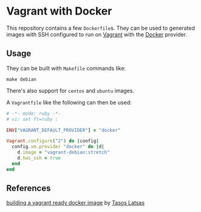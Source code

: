 Vagrant with Docker
===================

This repository contains a few `Dockerfile`s. They can be used to generated images with SSH configured to run on [Vagrant][vagrant] with the [Docker][docker] provider.

## Usage

They can be built with `Makefile` commands like:

    make debian


There's also support for `centos` and `ubuntu` images.

A `Vagrantfile` like the following can then be used:

``` ruby
# -*- mode: ruby -*-
# vi: set ft=ruby :

ENV["VAGRANT_DEFAULT_PROVIDER"] = "docker"

Vagrant.configure("2") do |config|
  config.vm.provider "docker" do |d|
    d.image = "vagrant-debian:stretch"
    d.has_ssh = true
  end
end
```

## References

[building a vagrant ready docker image][vagrant-docker-guide] by [Tasos Latsas][tlatsas]


[debian-docker-hub]: https://hub.docker.com/_/debian/
[debian]: https://www.debian.org/
[docker]: https://www.docker.com/
[tlatsas]: https://github.com/tlatsas
[ubuntu]: http://www.ubuntu.com/
[vagrant-docker-guide]: http://www.kodama.gr/2015/05/09/building-a-vagrant-ready-docker-image/
[vagrant]: https://www.vagrantup.com/
